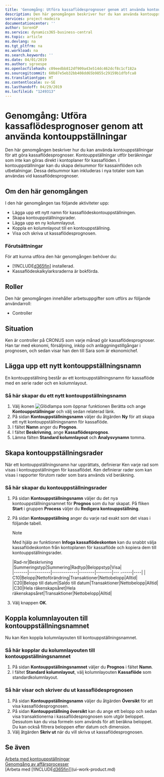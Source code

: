 ```yaml
---
title: 'Genomgång: Utföra kassaflödesprognoser genom att använda kontouppställningar | Microsoft Docs'
description: Den här genomgången beskriver hur du kan använda kontouppställningar för att göra kassaflödesprognoser. Kontouppställningar utför beräkningar som inte kan göras direkt i kontoplaner för kassaflöden. I kontouppställningar kan du skapa delsummor för kassainflöden och utbetalningar. Dessa delsummor kan inkluderas i nya totaler som kan användas vid kassaflödesprognoser.
services: project-madeira
documentationcenter: ''
author: SorenGP
ms.service: dynamics365-business-central
ms.topic: article
ms.devlang: na
ms.tgt_pltfrm: na
ms.workload: na
ms.search.keywords: ''
ms.date: 04/01/2019
ms.author: sgroespe
ms.openlocfilehash: c09eedbb812df909a43e514dc462dcf8c1cf182a
ms.sourcegitcommit: 60b87e5eb32bb408dd65b9855c29159b1dfbfca8
ms.translationtype: HT
ms.contentlocale: sv-SE
ms.lasthandoff: 04/29/2019
ms.locfileid: "1249313"
---
```

# <a name="walkthrough-making-cash-flow-forecasts-by-using-account-schedules"></a>Genomgång: Utföra kassaflödesprognoser genom att använda kontouppställningar
Den här genomgången beskriver hur du kan använda kontouppställningar för att göra kassaflödesprognoser. Kontouppställningar utför beräkningar som inte kan göras direkt i kontoplaner för kassaflöden. I kontouppställningar kan du skapa delsummor för kassainflöden och utbetalningar. Dessa delsummor kan inkluderas i nya totaler som kan användas vid kassaflödesprognoser.  

## <a name="about-this-walkthrough"></a>Om den här genomgången  
I den här genomgången tas följande aktiviteter upp:  

- Lägga upp ett nytt namn för kassaflödeskontouppställningen.  
- Skapa kontouppställningsrader.  
- Lägga upp en ny kolumnlayout.  
- Koppla en kolumnlayout till en kontouppställning.  
- Visa och skriva ut kassaflödesprognosen.  

### <a name="prerequisites"></a>Förutsättningar  
För att kunna utföra den här genomgången behöver du:  

- [!INCLUDE[d365fin](includes/d365fin_md.md)] installerad.  
- Kassaflödeskalkylarksraderna är bokförda.  

## <a name="roles"></a>Roller  
Den här genomgången innehåller arbetsuppgifter som utförs av följande användarroll:  

- Controller  

## <a name="story"></a>Situation  
Ken är controller på CRONUS som varje månad gör kassaflödesprognoser. Han tar med ekonomi, försäljning, inköp och anläggningstillgångar i prognosen, och sedan visar han den till Sara som är ekonomichef.  

## <a name="setting-up-a-new-account-schedule-name"></a>Lägga upp ett nytt kontouppställningsnamn  
En kontouppställning består av ett kontouppställningsnamn för kassaflöde med en serie rader och en kolumnlayout.  

### <a name="to-set-up-a-new-account-schedule-name"></a>Så här skapar du ett nytt kontouppställningsnamn  

1.  Välj ikonen ![Glödlampa som öppnar funktionen Berätta](media/ui-search/search_small.png "Berätta vad du vill göra") och ange **Kontouppställningar** och välj sedan relaterad länk.  
2.  På sidan **Kontouppställningsnamn** väljer du åtgärden **Ny** för att skapa ett nytt kontouppställningsnamn för kassaflöde.  
3.  I fältet **Namn** anger du **Prognos**.  
4.  I fältet **Beskrivning**, ange **Kassaflödesprognos**.  
5.  Lämna fälten **Standard kolumnlayout** och **Analysvynamn** tomma.  

## <a name="setting-up-account-schedule-lines"></a>Skapa kontouppställningsrader  
När ett kontouppställningsnamn har upprättats, definierar Ken varje rad som visas i kontouppställningen för kassaflödet. Ken definierar rader som kan visas i rapporter förutom rader som bara används vid beräkning.  

### <a name="to-set-up-account-schedule-lines"></a>Så här skapar du kontouppställningsrader  

1.  På sidan **Kontouppställningsnamn** väljer du det nya kontouppställningsnamnet för **Prognos** som du har skapat. På fliken **Start** i gruppen **Process** väljer du **Redigera kontouppställning**.  
2.  På sidan **Kontouppställning** anger du varje rad exakt som det visas i följande tabell.  

    > [!NOTE]  
    >  Med hjälp av funktionen **Infoga kassaflödeskonton** kan du snabbt välja kassaflödeskonton från kontoplanen för kassaflöde och kopiera dem till kontouppställningsrader.  

    |Rad-nr|Beskrivning |Summeringstyp|Summering|Radtyp|Beloppstyp|Visa|  
    |-------|-----------|-------------|--------|--------|--- ------|----| | C10|Belopp|Nettoförändring|Transaktioner|Nettobelopp|Alltid|  
    |C20|Belopp till datum|Saldo till datum|Transaktioner|Nettobelopp|Alltid|  
    |C30|Hela räkenskapsåret|Hela räkenskapsåret|Transaktioner|Nettobelopp|Alltid|  

4.  Välj knappen **OK**.  

## <a name="assigning-the-column-layout-to-the-account-schedule-name"></a>Koppla kolumnlayouten till kontouppställningsnamnet  
Nu kan Ken koppla kolumnlayouten till kontouppställningsnamnet.  

### <a name="to-assign-the-column-layout-to-the-account-schedule-name"></a>Så här kopplar du kolumnlayouten till kontouppställningsnamnet  

1.  På sidan **Kontouppställningsnamnet** väljer du **Prognos** i fältet **Namn**.  
2.  I fältet **Standard kolumnlayout**, välj kolumnlayouten **Kassaflöde** som standardkolumnlayout.  

### <a name="to-view-and-print-the-cash-flow-forecast"></a>Så här visar och skriver du ut kassaflödesprognosen  
1.  På sidan **Kontouppställningsnamn** väljer du åtgärden **Översikt** för att visa kassaflödesprognosen.  
2.  På sidan **Kontouppställning översikt** kan du ange ett belopp och sedan visa transaktionerna i kassaflödesprognosen som utgör beloppet. Dessutom kan du visa formeln som används för att beräkna beloppet. Du kan också filtrera beloppen efter datum och dimension.  
3.  Välj åtgärden **Skriv ut** när du vill skriva ut kassaflödesprognosen.  

## <a name="see-also"></a>Se även  
 [Arbeta med kontouppställningar](bi-how-work-account-schedule.md)   
 [Genomgång av affärsprocesser](walkthrough-business-process-walkthroughs.md)  
 [Arbeta med [!INCLUDE[d365fin](includes/d365fin_md.md)]](ui-work-product.md)
